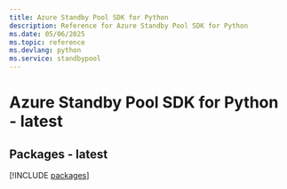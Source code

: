 ```yaml
---
title: Azure Standby Pool SDK for Python
description: Reference for Azure Standby Pool SDK for Python
ms.date: 05/06/2025
ms.topic: reference
ms.devlang: python
ms.service: standbypool
---
```

# Azure Standby Pool SDK for Python - latest
## Packages - latest
[!INCLUDE [packages](standby-pool-index.md)]